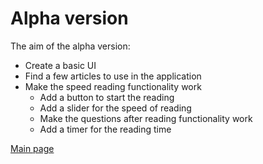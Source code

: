 # Alpha version

The aim of the alpha version:
- Create a basic UI
- Find a few articles to use in the application
- Make the speed reading functionality work
  - Add a button to start the reading
  - Add a slider for the speed of reading
  - Make the questions after reading functionality work
  - Add a timer for the reading time

[Main page](../../README.md)